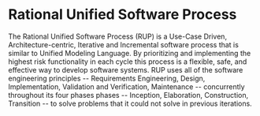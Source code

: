 # Rational Unified Software Process
The Rational Unified Software Process (RUP) is a Use-Case Driven, Architecture-centric, Iterative and Incremental software process that is similar to Unified Modeling Language. By prioritizing and implementing the highest risk functionality in each cycle this process is a flexible, safe, and effective way to develop software systems. RUP uses all of the software engineering principles -- Requirements Engineering, Design, Implementation, Validation and Verification, Maintenance -- concurrently throughout its four phases phases -- Inception, Elaboration, Construction, Transition -- to solve problems that it could not solve in previous iterations.
